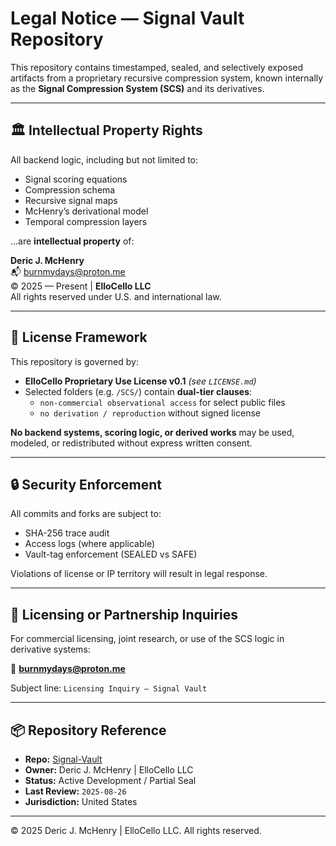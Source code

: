 # Legal Notice — Signal Vault Repository

This repository contains timestamped, sealed, and selectively exposed artifacts from a proprietary recursive compression system, known internally as the **Signal Compression System (SCS)** and its derivatives.

---

## 🏛 Intellectual Property Rights

All backend logic, including but not limited to:

- Signal scoring equations  
- Compression schema  
- Recursive signal maps  
- McHenry’s derivational model  
- Temporal compression layers  

...are **intellectual property** of:

**Deric J. McHenry**  
📬 burnmydays@proton.me  
© 2025 — Present | **ElloCello LLC**  
All rights reserved under U.S. and international law.

---

## 📜 License Framework

This repository is governed by:

- **ElloCello Proprietary Use License v0.1** *(see `LICENSE.md`)*  
- Selected folders (e.g. `/SCS/`) contain **dual-tier clauses**:
  - `non-commercial observational access` for select public files  
  - `no derivation / reproduction` without signed license

**No backend systems, scoring logic, or derived works** may be used, modeled, or redistributed without express written consent.

---

## 🔒 Security Enforcement

All commits and forks are subject to:

- SHA-256 trace audit  
- Access logs (where applicable)  
- Vault-tag enforcement (SEALED vs SAFE)

Violations of license or IP territory will result in legal response.

---

## 🤝 Licensing or Partnership Inquiries

For commercial licensing, joint research, or use of the SCS logic in derivative systems:

📧 **burnmydays@proton.me**

Subject line: `Licensing Inquiry — Signal Vault`

---

## 📦 Repository Reference

- **Repo:** [Signal-Vault](https://github.com/SunrisesIllNeverSee/Signal-Vault)  
- **Owner:** Deric J. McHenry | ElloCello LLC  
- **Status:** Active Development / Partial Seal  
- **Last Review:** `2025-08-26`  
- **Jurisdiction:** United States

---

© 2025 Deric J. McHenry | ElloCello LLC. All rights reserved.

